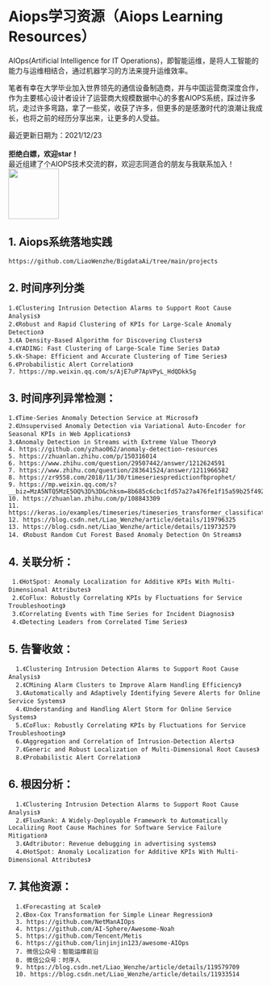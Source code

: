
# Aiops学习资源（Aiops Learning Resources）
AIOps(Artificial Intelligence for IT Operations)，即智能运维，是将人工智能的能力与运维相结合，通过机器学习的方法来提升运维效率。<br>

笔者有幸在大学毕业加入世界领先的通信设备制造商，并与中国运营商深度合作，作为主要核心设计者设计了运营商大规模数据中心的多套AIOPS系统，踩过许多坑，走过许多弯路，拿了一些奖，收获了许多，但更多的是感激时代的浪潮让我成长，也将之前的经历分享出来，让更多的人受益。
    
最近更新日期为：2021/12/23<br><br>
**拒绝白嫖，欢迎star！**<br>
最近组建了个AIOPS技术交流的群，欢迎志同道合的朋友与我联系加入！&emsp;&emsp;<img width="100" height="100" align=center src="https://user-images.githubusercontent.com/45705519/147529773-5474a194-b323-4f34-b5c9-a46442afa68f.png"/>
## 1. Aiops系统落地实践

    https://github.com/LiaoWenzhe/BigdataAi/tree/main/projects

## 2. 时间序列分类

    1.《Clustering Intrusion Detection Alarms to Support Root Cause Analysis》
    2.《Robust and Rapid Clustering of KPIs for Large-Scale Anomaly Detection》
    3.《A Density-Based Algorithm for Discovering Clusters》
    4.《YADING: Fast Clustering of Large-Scale Time Series Data》
    5.《k-Shape: Efficient and Accurate Clustering of Time Series》
    6.《Probabilistic Alert Correlation》
    7. https://mp.weixin.qq.com/s/AjE7uP7ApVPyL_HdQDkk5g


## 3. 时间序列异常检测：

    1.《Time-Series Anomaly Detection Service at Microsof》
    2.《Unsupervised Anomaly Detection via Variational Auto-Encoder for Seasonal KPIs in Web Applications》
    3.《Anomaly Detection in Streams with Extreme Value Theory》
    4. https://github.com/yzhao062/anomaly-detection-resources
    5. https://zhuanlan.zhihu.com/p/150316014
    6. https://www.zhihu.com/question/29507442/answer/1212624591
    7. https://www.zhihu.com/question/283641524/answer/1211966582
    8. https://zr9558.com/2018/11/30/timeseriespredictionfbprophet/
    9. https://mp.weixin.qq.com/s?__biz=MzA5NTQ5MzE5OQ%3D%3D&chksm=8b685c6cbc1fd57a27a476fe1f15a59b25f4928094b2a49b7e8f054ed0cc5dc29a243173bf2e&idx=1&mid=2653057356&scene=21&sn=85d82226c7f66685ec8cf486569976dc#wechat_redirect
    10. https://zhuanlan.zhihu.com/p/108843309
    11. https://keras.io/examples/timeseries/timeseries_transformer_classification/
    12. https://blog.csdn.net/Liao_Wenzhe/article/details/119796325
    13. https://blog.csdn.net/Liao_Wenzhe/article/details/119732579
    14. 《Robust Random Cut Forest Based Anomaly Detection On Streams》
 
## 4. 关联分析：

     1.《HotSpot: Anomaly Localization for Additive KPIs With Multi-Dimensional Attributes》
     2.《CoFlux: Robustly Correlating KPIs by Fluctuations for Service Troubleshooting》
     3.《Correlating Events with Time Series for Incident Diagnosis》
     4.《Detecting Leaders from Correlated Time Series》

## 5. 告警收敛：

      1.《Clustering Intrusion Detection Alarms to Support Root Cause Analysis》
      2.《CMining Alarm Clusters to Improve Alarm Handling Efficiency》
      3.《Automatically and Adaptively Identifying Severe Alerts for Online Service Systems》
      4.《Understanding and Handling Alert Storm for Online Service Systems》
      5.《CoFlux: Robustly Correlating KPIs by Fluctuations for Service Troubleshooting》
      6.《Aggregation and Correlation of Intrusion-Detection Alerts》
      7.《Generic and Robust Localization of Multi-Dimensional Root Causes》
      8.《Probabilistic Alert Correlation》
      
## 6. 根因分析：

      1.《Clustering Intrusion Detection Alarms to Support Root Cause Analysis》
      2.《FluxRank: A Widely-Deployable Framework to Automatically Localizing Root Cause Machines for Software Service Failure Mitigation》
      3.《Adtributor: Revenue debugging in advertising systems》
      4.《HotSpot: Anomaly Localization for Additive KPIs With Multi-Dimensional Attributes》

## 7. 其他资源：

      1.《Forecasting at Scale》
      2.《Box-Cox Transformation for Simple Linear Regression》
      3. https://github.com/NetManAIOps
      4. https://github.com/AI-Sphere/Awesome-Noah
      5. https://github.com/Tencent/Metis
      6. https://github.com/linjinjin123/awesome-AIOps
      7. 微信公众号：智能运维前沿
      8. 微信公众号：时序人
      9. https://blog.csdn.net/Liao_Wenzhe/article/details/119579709
      10. https://blog.csdn.net/Liao_Wenzhe/article/details/11933514
       
  
